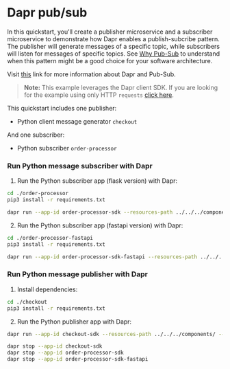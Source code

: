 # Dapr pub/sub

In this quickstart, you'll create a publisher microservice and a subscriber microservice to demonstrate how Dapr enables a publish-subcribe pattern. The publisher will generate messages of a specific topic, while subscribers will listen for messages of specific topics. See [Why Pub-Sub](#why-pub-sub) to understand when this pattern might be a good choice for your software architecture.

Visit [this](https://docs.dapr.io/developing-applications/building-blocks/pubsub/) link for more information about Dapr and Pub-Sub.

> **Note:** This example leverages the Dapr client SDK.  If you are looking for the example using only HTTP `requests` [click here](../http).

This quickstart includes one publisher:

- Python client message generator `checkout` 

And one subscriber: 
 
- Python subscriber `order-processor`

### Run Python message subscriber with Dapr

1. Run the Python subscriber app (flask version) with Dapr: 

<!-- STEP
name: run
-->

```bash
cd ./order-processor
pip3 install -r requirements.txt
```

<!-- END_STEP -->

<!-- STEP
name: Run python subscriber
expected_stdout_lines:
  - '== APP == Subscriber received : 4'
  - "Exited App successfully"
expected_stderr_lines:
output_match_mode: substring
working_dir: ./order-processor
background: true
sleep: 10
-->

```bash
dapr run --app-id order-processor-sdk --resources-path ../../../components/ --app-port 6002 -- uvicorn app:app --port 6002
```

<!-- END_STEP -->

2. Run the Python subscriber app (fastapi version) with Dapr: 

<!-- STEP
name: run
-->

```bash
cd ./order-processor-fastapi
pip3 install -r requirements.txt
```

<!-- END_STEP -->

<!-- STEP
name: Run python subscriber
expected_stdout_lines:
  - '== APP == Subscriber received : 4'
  - "Exited App successfully"
expected_stderr_lines:
output_match_mode: substring
working_dir: ./order-processor-fastapi
background: true
sleep: 10
-->

```bash
dapr run --app-id order-processor-sdk-fastapi --resources-path ../../../components/ --app-port 6003 -- uvicorn app:app --port 6003
```

<!-- END_STEP -->

### Run Python message publisher with Dapr

1. Install dependencies: 

<!-- STEP
name: Install python dependencies
-->

```bash
cd ./checkout
pip3 install -r requirements.txt 
```
<!-- END_STEP -->

2. Run the Python publisher app with Dapr: 

<!-- STEP
name: Run python publisher
expected_stdout_lines:
  - '== APP == INFO:root:Published data: {"orderId": 1}'
  - '== APP == INFO:root:Published data: {"orderId": 2}'
  - "Exited App successfully"
expected_stderr_lines:
output_match_mode: substring
working_dir: ./checkout
background: true
sleep: 10
-->

```bash
dapr run --app-id checkout-sdk --resources-path ../../../components/ -- python3 app.py
```

<!-- END_STEP -->

```bash
dapr stop --app-id checkout-sdk
dapr stop --app-id order-processor-sdk
dapr stop --app-id order-processor-sdk-fastapi
```
